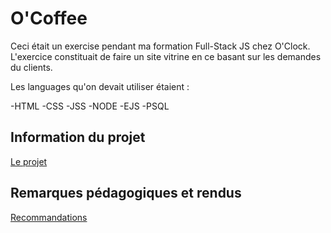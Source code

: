 # O'Coffee

Ceci était un exercise pendant ma formation Full-Stack JS chez O'Clock. 
L'exercice constituait de faire un site vitrine en ce basant sur les demandes du clients. 

Les languages qu'on devait utiliser étaient : 

-HTML
-CSS
-JSS
-NODE
-EJS
-PSQL





## Information du projet

[Le projet](./docs/demande-client/)

## Remarques pédagogiques et rendus

[Recommandations](./docs/recommandations/)
